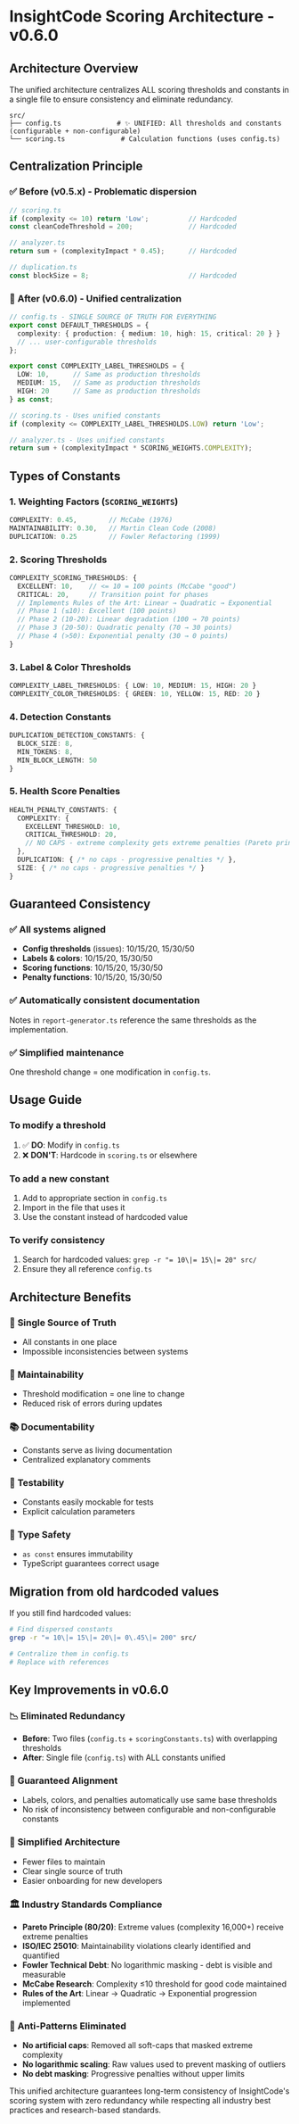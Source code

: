 # InsightCode Scoring Architecture - v0.6.0

## Architecture Overview

The unified architecture centralizes ALL scoring thresholds and constants in a single file to ensure consistency and eliminate redundancy.

```
src/
├── config.ts              # ✨ UNIFIED: All thresholds and constants (configurable + non-configurable)
└── scoring.ts              # Calculation functions (uses config.ts)
```

## Centralization Principle

### ✅ **Before (v0.5.x)** - Problematic dispersion
```typescript
// scoring.ts
if (complexity <= 10) return 'Low';          // Hardcoded
const cleanCodeThreshold = 200;              // Hardcoded

// analyzer.ts  
return sum + (complexityImpact * 0.45);      // Hardcoded

// duplication.ts
const blockSize = 8;                         // Hardcoded
```

### 🎯 **After (v0.6.0)** - Unified centralization
```typescript
// config.ts - SINGLE SOURCE OF TRUTH FOR EVERYTHING
export const DEFAULT_THRESHOLDS = {
  complexity: { production: { medium: 10, high: 15, critical: 20 } }
  // ... user-configurable thresholds
};

export const COMPLEXITY_LABEL_THRESHOLDS = {
  LOW: 10,      // Same as production thresholds
  MEDIUM: 15,   // Same as production thresholds  
  HIGH: 20      // Same as production thresholds
} as const;

// scoring.ts - Uses unified constants
if (complexity <= COMPLEXITY_LABEL_THRESHOLDS.LOW) return 'Low';

// analyzer.ts - Uses unified constants  
return sum + (complexityImpact * SCORING_WEIGHTS.COMPLEXITY);
```

## Types of Constants

### 1. **Weighting Factors** (`SCORING_WEIGHTS`)
```typescript
COMPLEXITY: 0.45,        // McCabe (1976)
MAINTAINABILITY: 0.30,   // Martin Clean Code (2008) 
DUPLICATION: 0.25        // Fowler Refactoring (1999)
```

### 2. **Scoring Thresholds** 
```typescript
COMPLEXITY_SCORING_THRESHOLDS: {
  EXCELLENT: 10,    // <= 10 = 100 points (McCabe "good")
  CRITICAL: 20,     // Transition point for phases
  // Implements Rules of the Art: Linear → Quadratic → Exponential
  // Phase 1 (≤10): Excellent (100 points)
  // Phase 2 (10-20): Linear degradation (100 → 70 points)  
  // Phase 3 (20-50): Quadratic penalty (70 → 30 points)
  // Phase 4 (>50): Exponential penalty (30 → 0 points)
}
```

### 3. **Label & Color Thresholds**
```typescript
COMPLEXITY_LABEL_THRESHOLDS: { LOW: 10, MEDIUM: 15, HIGH: 20 }
COMPLEXITY_COLOR_THRESHOLDS: { GREEN: 10, YELLOW: 15, RED: 20 }
```

### 4. **Detection Constants**
```typescript
DUPLICATION_DETECTION_CONSTANTS: {
  BLOCK_SIZE: 8,
  MIN_TOKENS: 8,
  MIN_BLOCK_LENGTH: 50
}
```

### 5. **Health Score Penalties**
```typescript
HEALTH_PENALTY_CONSTANTS: {
  COMPLEXITY: { 
    EXCELLENT_THRESHOLD: 10,
    CRITICAL_THRESHOLD: 20,
    // NO CAPS - extreme complexity gets extreme penalties (Pareto principle)
  },
  DUPLICATION: { /* no caps - progressive penalties */ },
  SIZE: { /* no caps - progressive penalties */ }
}
```

## Guaranteed Consistency

### ✅ All systems aligned
- **Config thresholds** (issues): 10/15/20, 15/30/50
- **Labels & colors**: 10/15/20, 15/30/50  
- **Scoring functions**: 10/15/20, 15/30/50
- **Penalty functions**: 10/15/20, 15/30/50

### ✅ Automatically consistent documentation
Notes in `report-generator.ts` reference the same thresholds as the implementation.

### ✅ Simplified maintenance
One threshold change = one modification in `config.ts`.

## Usage Guide

### To modify a threshold
1. ✅ **DO**: Modify in `config.ts`
2. ❌ **DON'T**: Hardcode in `scoring.ts` or elsewhere

### To add a new constant
1. Add to appropriate section in `config.ts`
2. Import in the file that uses it
3. Use the constant instead of hardcoded value

### To verify consistency
1. Search for hardcoded values: `grep -r "= 10\|= 15\|= 20" src/`
2. Ensure they all reference `config.ts`

## Architecture Benefits

### 🎯 **Single Source of Truth**
- All constants in one place
- Impossible inconsistencies between systems

### 🔧 **Maintainability**
- Threshold modification = one line to change
- Reduced risk of errors during updates

### 📚 **Documentability**
- Constants serve as living documentation
- Centralized explanatory comments

### 🧪 **Testability**
- Constants easily mockable for tests
- Explicit calculation parameters

### 🎨 **Type Safety**
- `as const` ensures immutability
- TypeScript guarantees correct usage

## Migration from old hardcoded values

If you still find hardcoded values:

```bash
# Find dispersed constants
grep -r "= 10\|= 15\|= 20\|= 0\.45\|= 200" src/ 

# Centralize them in config.ts
# Replace with references
```

## Key Improvements in v0.6.0

### 📉 **Eliminated Redundancy**
- **Before**: Two files (`config.ts` + `scoringConstants.ts`) with overlapping thresholds
- **After**: Single file (`config.ts`) with ALL constants unified

### 🎯 **Guaranteed Alignment** 
- Labels, colors, and penalties automatically use same base thresholds
- No risk of inconsistency between configurable and non-configurable constants

### 🔧 **Simplified Architecture**
- Fewer files to maintain
- Clear single source of truth
- Easier onboarding for new developers

### 🏛️ **Industry Standards Compliance**
- **Pareto Principle (80/20)**: Extreme values (complexity 16,000+) receive extreme penalties
- **ISO/IEC 25010**: Maintainability violations clearly identified and quantified
- **Fowler Technical Debt**: No logarithmic masking - debt is visible and measurable
- **McCabe Research**: Complexity ≤10 threshold for good code maintained
- **Rules of the Art**: Linear → Quadratic → Exponential progression implemented

### 🚫 **Anti-Patterns Eliminated**
- **No artificial caps**: Removed all soft-caps that masked extreme complexity
- **No logarithmic scaling**: Raw values used to prevent masking of outliers
- **No debt masking**: Progressive penalties without upper limits

This unified architecture guarantees long-term consistency of InsightCode's scoring system with zero redundancy while respecting all industry best practices and research-based standards.